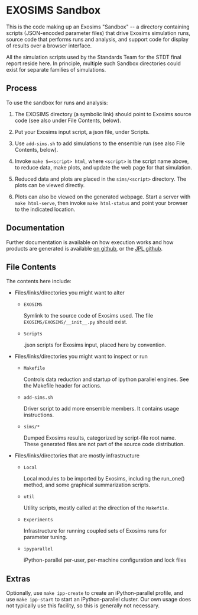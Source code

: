 # EXOSIMS Sandbox

This is the code making up an Exosims "Sandbox" -- a directory containing
scripts (JSON-encoded parameter files) that drive Exosims simulation runs,
source code that performs runs and analysis, and support code for display
of results over a browser interface.

All the simulation scripts used by the Standards Team for the STDT final
report reside here.  In principle, multiple such Sandbox directories could
exist for separate families of simulations.

## Process

To use the sandbox for runs and analysis:

1. The EXOSIMS directory (a symbolic link) should point to Exosims source code (see also
under File Contents, below).

2. Put your Exosims input script, a json file, under Scripts.

3. Use `add-sims.sh` to add simulations to the ensemble run (see also File Contents, below).

4. Invoke `make S=<script> html`, where `<script>`
is the script name above, to reduce data, make plots, and update the web
page for that simulation.

5.  Reduced data and plots are placed in the `sims/<script>` directory.  The plots can be
viewed directly.

6. Plots can also be viewed on the generated webpage.  Start a server with
`make html-serve`, then invoke `make html-status` and point your
browser to the indicated location.

## Documentation

Further documentation is available on how execution works and how 
products are generated is available [on github](https://turmon.github.io/Exosims-Sandbox/),
or the [JPL github](https://github.jpl.nasa.gov/pages/turmon/EXOSIMS-sandbox/).

## File Contents

The contents here include:

* Files/links/directories you might want to alter
  + `EXOSIMS`     

    Symlink to the source code of Exosims used.  The file `EXOSIMS/EXOSIMS/__init__.py` should exist.

  + `Scripts`     

    .json scripts for Exosims input, placed here by convention.

* Files/links/directories you might want to inspect or run
  + `Makefile`    

    Controls data reduction and startup of ipython parallel engines.  See the Makefile header for actions.

  + `add-sims.sh`

    Driver script to add more ensemble members.  It contains usage instructions.

  + `sims/*`

    Dumped Exosims results, categorized by script-file root
    name.  These generated files are not part of the source code distribution.

* Files/links/directories that are mostly infrastructure

  + `Local`       

    Local modules to be imported by Exosims, including the run_one()
    method, and some graphical summarization scripts.

  + `util`       

    Utility scripts, mostly called at the direction of the `Makefile`.

  + `Experiments`

    Infrastructure for running coupled sets of Exosims runs for parameter tuning.

  + `ipyparallel`

    iPython-parallel per-user, per-machine configuration and lock files

## Extras

Optionally, use `make ipp-create` to create an iPython-parallel profile, 
and use `make ipp-start` to start an iPython-parallel cluster. 
Our own usage does not typically use this facility, so this is generally
not necessary.
 
